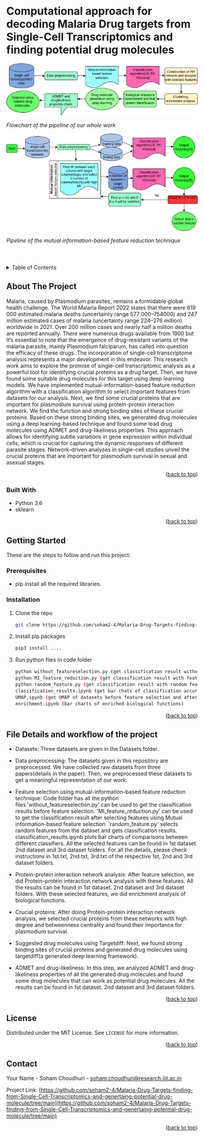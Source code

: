 # Computational approach for decoding Malaria Drug targets from Single-Cell Transcriptomics and finding potential drug molecules
![Project Image](images/flowchat.png) <!-- Add this line with the correct path -->

*Flowchart of the pipeline of our whole work* <!-- Add your description -->


![Project Image](images/MI.png) <!-- Add this line with the correct path -->

*Pipeline of the mutual information-based feature reduction technique* <!-- Add your description -->


<br />
<div align="center">
  
<h3 align="center"Computational approach for decoding Malaria Drug targets from Single-Cell Transcriptomics and finding potential drug molecules</h3>

 
</div>



<!-- TABLE OF CONTENTS -->
<details>
  <summary>Table of Contents</summary>
  <ol>
    <li>
      <a href="#about-the-project">About The Project</a>
      <ul>
        <li><a href="#built-with">Built With</a></li>
      </ul>
    </li>
    <li>
      <a href="#getting-started">Getting Started</a>
      <ul>
        <li><a href="#prerequisites">Prerequisites</a></li>
        <li><a href="#installation">Installation</a></li>
        <li><a href="#how_to_run">How to run</a></li>
      </ul>
    </li>
    <li><a href="#usage">File details and workflow of the project</a></li>
    <li><a href="#license">License</a></li>
    <li><a href="#contact">Contact</a></li>
    
  </ol>
</details>



<!-- ABOUT THE PROJECT -->
## About The Project

Malaria, caused by Plasmodium parasites, remains a formidable global health challenge. The World Malaria Report 2022 states that there were 619 000 estimated malaria deaths (uncertainty range 577 000–754000) and 247 million estimated cases of malaria (uncertainty range 224–276 million) worldwide in 2021. Over 200 million cases and nearly half a million deaths are reported annually. There were numerous drugs available from 1900 but It’s essential to note that the emergence of drug-resistant variants of the malaria parasite, mainly Plasmodium falciparum, has called into question the efficacy of these drugs. The incorporation of single-cell transcriptome analysis represents a major development in this endeavor. This research work aims to explore the promise of single-cell transcriptomic analysis as a powerful tool for identifying crucial proteins as a drug target. Then, we have found some suitable drug molecules for this target using deep learning models. We have implemented mutual-information-based feature reduction algorithm with a classification algorithm to select important features from datasets for our analysis. Next, we find some crucial proteins that are important for plasmodium survival using protein-protein interaction network. We find the function and strong binding sites of these crucial proteins. Based on these strong binding sites, we generated drug molecules using a deep learning-based technique and found some lead drug molecules using ADMET and drug-likeliness properties. This approach allows for identifying subtle variations in gene expression within individual cells, which is crucial for capturing the dynamic responses of different parasite stages. Network-driven analyses in single-cell studies unveil the crucial proteins that are important for plasmodium survival in sexual and asexual stages.



<p align="right">(<a href="#top">back to top</a>)</p>



### Built With

* Python 3.6
* sklearn


<p align="right">(<a href="#top">back to top</a>)</p>


<!-- GETTING STARTED -->
## Getting Started

These are the steps to follow and run this project:
### Prerequisites


* pip install all the required libraries.
  

### Installation


1. Clone the repo
   ```sh
   git clone https://github.com/soham2-4/Malaria-Drug-Targets-finding-from-Single-Cell-Transcriptomics-and-genertaing-potential-drug-molecule.git
   ```
2. Install pip packages
   ```sh
   pip3 install ....
   ```
3. Run python files in code folder
   ```sh
   python without_featureselection.py (get classification result without feature selection)
   python MI_feature_reduction.py (get classification result with feature selection)
   python random_feature.py (get classification result with random feature selection)
   classification_results.ipynb (get bar chats of classification accuracies)
   UMAP.ipynb (get UMAP of datasets before feature selection and after feature selection)
   enrichment.ipynb (bar charts of enriched biological functions)
   ```

  
<p align="right">(<a href="#top">back to top</a>)</p>



<!-- USAGE EXAMPLES -->
## File Details and workflow of the project

* Datasets: Three datasets are given in the Datasets folder. 

* Data preprocessing: The datasets given in this repository are preprocessed. We have collected raw datasets from three papers(details in the paper). Then, we preprocessed these datasets to get a meaningful representation of our work.

* Feature selection using mutual-information-based feature reduction technique:  Code folder has all the python files.'without_featureselection.py' can be used to get the classification results before feature selection. 'MI_feature_reduction.py' can be used to get the classification result after selecting features using Mutual information-based feature selection. 'random_feature.py' selects random features from the dataset and gets classification results. classification_results.ipynb plots bar charts of comparisons between different classifiers. All the selected features can be found in 1st dataset. 2nd dataset and 3rd dataset folders. For all the details, please check instructions in 1st.txt, 2nd.txt, 3rd.txt of the respective 1st, 2nd and 3rd dataset folders.

* Protein-protein interaction network analysis: After feature selection, we did Protein-protein interaction network analysis with these features. All the results can be found in 1st dataset. 2nd dataset and 3rd dataset folders. With these selected features, we did enrichment analysis of biological functions.

* Crucial proteins: After doing Protein-protein interaction network analysis, we selected crucial proteins from these networks with high degree and betweenness centrality and found their importance for plasmodium survival. 

* Suggested drug molecules using Targetdiff: Next, we found strong binding sites of crucial proteins and generated drug molecules using targetdiff(a generated deep learning framework).

* ADMET and drug-likeliness: In this step, we analyzed ADMET and drug-likeliness properties of all the generated drug molecules and found some drug molecules that can work as potential drug molecules. All the results can be found in 1st dataset. 2nd dataset and 3rd dataset folders.




<p align="right">(<a href="#top">back to top</a>)</p>





<!-- LICENSE -->
## License

Distributed under the MIT License. See `LICENSE` for more information.

<p align="right">(<a href="#top">back to top</a>)</p>



<!-- CONTACT -->
## Contact

Your Name - Soham Choudhuri - soham.choudhuri@research.iiit.ac.in

Project Link: [https://github.com/soham2-4/Malaria-Drug-Targets-finding-from-Single-Cell-Transcriptomics-and-genertaing-potential-drug-molecule/tree/main](https://github.com/soham2-4/Malaria-Drug-Targets-finding-from-Single-Cell-Transcriptomics-and-genertaing-potential-drug-molecule/tree/main)

<p align="right">(<a href="#top">back to top</a>)</p>






